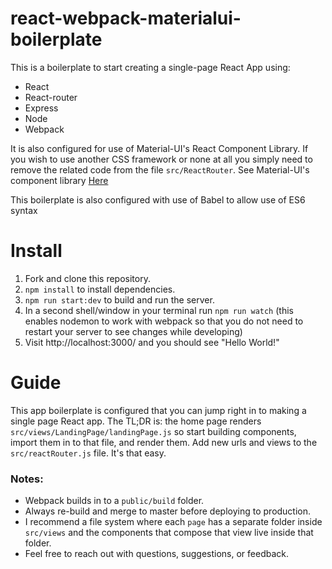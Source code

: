 # react-webpack-materialui-boilerplate


This is a boilerplate to start creating a single-page React App using:
- React
- React-router
- Express
- Node
- Webpack


It is also configured for use of Material-UI's React Component Library. If you
wish to use another CSS framework or none at all you simply need to remove the
related code from the file `src/ReactRouter`. See Material-UI's component
library [Here](http://www.material-ui.com/#/)


This boilerplate is also configured with use of Babel to allow use of ES6 syntax


# Install


1. Fork and clone this repository.
2. `npm install` to install dependencies.
3. `npm run start:dev` to build and run the server.
4. In a second shell/window in your terminal run `npm run watch` (this
  enables nodemon to work with webpack so that you do not need to restart your server to see changes while developing)
5. Visit http://localhost:3000/ and you should see "Hello World!"  


# Guide

This app boilerplate is configured that you can jump right in to making a single
page React app. The TL;DR is: the home page renders `src/views/LandingPage/landingPage.js`
so start building components, import them in to that file, and render them. Add new urls and
views to the `src/reactRouter.js` file. It's that easy.


### Notes:
- Webpack builds in to a `public/build` folder.
- Always re-build and merge to master before deploying to production.
- I recommend a file system where each `page` has a separate folder inside `src/views` and the components that compose that view live inside that folder.
- Feel free to reach out with questions, suggestions, or feedback.
